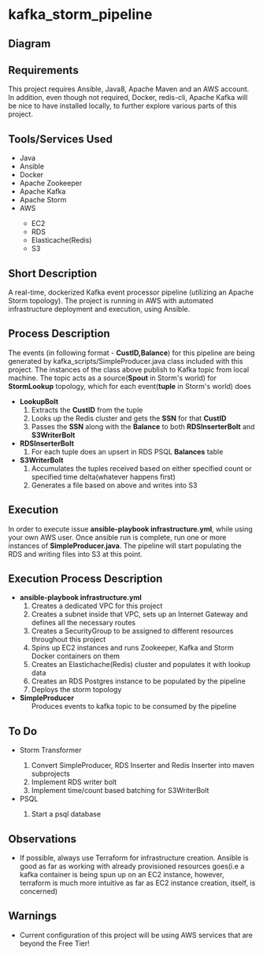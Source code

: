 # kafka_storm_pipeline
<h2>
  Diagram
</h2>
<h2>
  Requirements
</h2>
This project requires Ansible, Java8, Apache Maven and an AWS account. In addition, even though not required, Docker, redis-cli, Apache Kafka will be nice to have installed locally, to further explore various parts of this project.
<h2>
  Tools/Services Used
</h2>
  <ul>
  <li>Java</li>
  <li>Ansible</li>
  <li>Docker</li>
  <li>Apache Zookeeper</li>	
  <li>Apache Kafka</li>
  <li>Apache Storm</li>	
  <li>AWS</li>
    <ul>
      <li>EC2</li>
      <li>RDS</li>
      <li>Elasticache(Redis)</li>
      <li>S3</li>
    </ul>
  </ul>
<h2>
  Short Description
</h2>  
A real-time, dockerized Kafka event processor pipeline (utilizing an Apache Storm topology). The project is running in AWS with automated infrastructure deployment and execution, using Ansible.
<h2>
  Process Description
</h2>  
The events (in following format - <b>CustID,Balance</b>) for this pipeline are being generated by kafka_scripts/SimpleProducer.java class included with this project. The instances of the class above publish to Kafka topic from local machine. The topic acts as a source(<b>Spout</b> in Storm's world) for <b>StormLookup</b> topology, which for each event(<b>tuple</b> in Storm's world) does
<ul>
	<li><b>LookupBolt</b>
		<ol>
			<li>Extracts the <b>CustID</b> from the tuple </li>
			<li>Looks up the Redis cluster and gets the <b>SSN</b> for that <b>CustID</b></li>
			<li>Passes the <b>SSN</b> along with the <b>Balance</b> to both <b>RDSInserterBolt</b> and <b>S3WriterBolt</b></li>
		</ol>
		</li>
	<li><b>RDSInserterBolt</b>
		<ol>
			<li>For each tuple does an upsert in RDS PSQL <b>Balances</b> table</li>
		</ol>
	</li>
	<li><b>S3WriterBolt</b>
		<ol>
			<li>Accumulates the tuples received based on either specified count or specified time delta(whatever happens first)</li>
			<li>Generates a file based on above and writes into S3</li>
		</ol>
	</li>
</ul>
<h2>
  Execution
</h2>
In order to execute issue <b>ansible-playbook infrastructure.yml</b>, while using your own AWS user. Once ansible run is complete, run one or more instances of <b>SimpleProducer.java</b>. The pipeline will start populating the RDS and writing files into S3 at this point.
<h2>
  Execution Process Description
</h2>
	<ul>
		<li><b>ansible-playbook infrastructure.yml</b>
		<ol>
			<li>Creates a dedicated VPC for this project</li>
			<li>Creates a subnet inside that VPC, sets up an Internet Gateway and defines all the necessary routes</li>
			<li>Creates a SecurityGroup to be assigned to different resources throughout this project</li>
			<li>Spins up EC2 instances and runs Zookeeper, Kafka and Storm Docker containers on them</li>
			<li>Creates an Elastichache(Redis) cluster and populates it with lookup data</li>
			<li>Creates an RDS Postgres instance to be populated by the pipeline</li>
			<li>Deploys the storm topology</li>
		</ol>
			</li>
		<li><b>SimpleProducer</b>
		<ol>Produces events to kafka topic to be consumed by the pipeline</ol>
			</li>
	</ul>
<h2>
	To Do
</h2>
<ul>
<li>Storm Transformer</li>
<ol>	
	<li>Convert SimpleProducer, RDS Inserter and Redis Inserter into maven subprojects</li>  
	<li>Implement RDS writer bolt</li>
	<li>Implement time/count based batching for S3WriterBolt</li>
</ol>
<li>PSQL</li>
<ol>
  <li>Start a psql database</li>
</ol>
</ul>
<h2>
Observations
</h2>
<ul>
	<li>If possible, always use Terraform for infrastructure creation. Ansible is good as far as working with already provisioned resources goes(i.e a kafka container is being spun up on an EC2 instance, however, terraform is much more intuitive as far as EC2 instance creation, itself, is concerned)</li>
</ul>
<h2>
  Warnings
</h2>
<ul>
  <li>Current configuration of this project will be using AWS services that are beyond the Free Tier!</li>
</ul>
